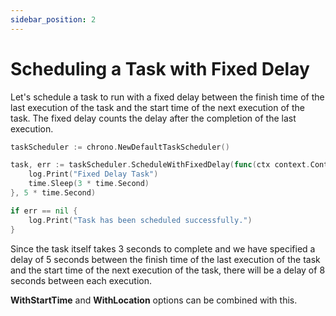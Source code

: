 ```yaml
---
sidebar_position: 2
---
```


# Scheduling a Task with Fixed Delay

Let's schedule a task to run with a fixed delay between the finish time of the last execution of the task and the start time of the next execution of the task. 
The fixed delay counts the delay after the completion of the last execution.

```go
taskScheduler := chrono.NewDefaultTaskScheduler()

task, err := taskScheduler.ScheduleWithFixedDelay(func(ctx context.Context) {
    log.Print("Fixed Delay Task")
    time.Sleep(3 * time.Second)
}, 5 * time.Second)

if err == nil {
    log.Print("Task has been scheduled successfully.")
}
```

Since the task itself takes 3 seconds to complete and we have specified a delay of 5 seconds 
between the finish time of the last execution of the task and the start time of the next execution of the task, 
there will be a delay of 8 seconds between each execution.

**WithStartTime** and **WithLocation** options can be combined with this.